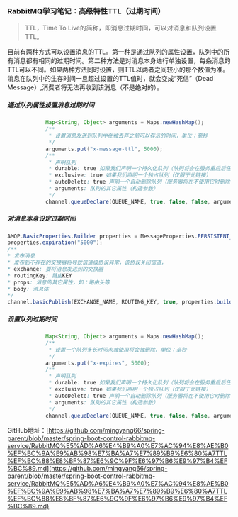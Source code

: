 ### RabbitMQ学习笔记：高级特性TTL（过期时间）

> TTL，Time To Live的简称，即消息过期时间，可以对消息和队列设置TTL。

目前有两种方式可以设置消息的TTL。第一种是通过队列的属性设置，队列中的所有消息都有相同的过期时间。第二种方法是对消息本身进行单独设置，每条消息的TTL可以不同。如果两种方法同时设置，则TTL以两者之间较小的那个数值为准。消息在队列中的生存时间一旦超过设置的TTL值时，就会变成“死信”（Dead Message）,消费者将无法再收到该消息（不是绝对的）。

##### 通过队列属性设置消息过期时间

```java
            Map<String, Object> arguments = Maps.newHashMap();
            /**
             * 设置消息发送到队列中在被丢弃之前可以存活的时间，单位：毫秒
             */
            arguments.put("x-message-ttl", 5000);
            /**
             * 声明队列
             * durable: true 如果我们声明一个持久化队列（队列将会在服务重启后任然存在）
             * exclusive: true 如果我们声明一个独占队列（仅限于此链接）
             * autoDelete: true 声明一个自动删除队列（服务器将在不使用它时删除，即队列的连接数为0）
             * arguments: 队列的其它属性（构造参数）
             */
            channel.queueDeclare(QUEUE_NAME, true, false, false, arguments);
```

##### 对消息本身设定过期时间

```java
AMQP.BasicProperties.Builder properties = MessageProperties.PERSISTENT_TEXT_PLAIN.builder();
properties.expiration("5000");
/**
* 发布消息
* 发布到不存在的交换器将导致信道级协议异常，该协议关闭信道，
* exchange: 要将消息发送到的交换器
* routingKey: 路由KEY
* props: 消息的其它属性，如：路由头等
* body: 消息体
*/
channel.basicPublish(EXCHANGE_NAME, ROUTING_KEY, true, properties.build(), message.getBytes());
```

##### 设置队列过期时间

```java
            Map<String, Object> arguments = Maps.newHashMap();
            /**
             * 设置一个队列多长时间未被使用将会被删除，单位：毫秒
             */
            arguments.put("x-expires", 5000);
            /**
             * 声明队列
             * durable: true 如果我们声明一个持久化队列（队列将会在服务重启后任然存在）
             * exclusive: true 如果我们声明一个独占队列（仅限于此链接）
             * autoDelete: true 声明一个自动删除队列（服务器将在不使用它时删除，即队列的连接数为0）
             * arguments: 队列的其它属性（构造参数）
             */
            channel.queueDeclare(QUEUE_NAME, true, false, false, arguments);
```

GitHub地址：[https://github.com/mingyang66/spring-parent/blob/master/spring-boot-control-rabbitmq-service/RabbitMQ%E5%AD%A6%E4%B9%A0%E7%AC%94%E8%AE%B0%EF%BC%9A%E9%AB%98%E7%BA%A7%E7%89%B9%E6%80%A7TTL%EF%BC%88%E8%BF%87%E6%9C%9F%E6%97%B6%E9%97%B4%EF%BC%89.md](https://github.com/mingyang66/spring-parent/blob/master/spring-boot-control-rabbitmq-service/RabbitMQ%E5%AD%A6%E4%B9%A0%E7%AC%94%E8%AE%B0%EF%BC%9A%E9%AB%98%E7%BA%A7%E7%89%B9%E6%80%A7TTL%EF%BC%88%E8%BF%87%E6%9C%9F%E6%97%B6%E9%97%B4%EF%BC%89.md)

